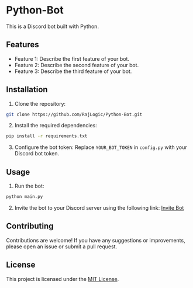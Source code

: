 # Python-Bot

This is a Discord bot built with Python.

## Features

- Feature 1: Describe the first feature of your bot.
- Feature 2: Describe the second feature of your bot.
- Feature 3: Describe the third feature of your bot.

## Installation

1. Clone the repository: 
```bash
git clone https://github.com/RajLogic/Python-Bot.git
```
2. Install the required dependencies: 
```bash
pip install -r requirements.txt
```
3. Configure the bot token: Replace `YOUR_BOT_TOKEN` in `config.py` with your Discord bot token.

## Usage

1. Run the bot: 
```bash
python main.py
```
2. Invite the bot to your Discord server using the following link: [Invite Bot](https://discord.com/oauth2/authorize?client_id=YOUR_CLIENT_ID&scope=bot)

## Contributing

Contributions are welcome! If you have any suggestions or improvements, please open an issue or submit a pull request.

## License

This project is licensed under the [MIT License](LICENSE).
